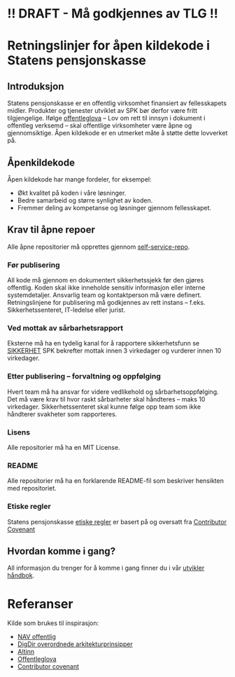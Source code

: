 # !! DRAFT - Må godkjennes av TLG !!

# Retningslinjer for åpen kildekode i Statens pensjonskasse

## Introduksjon

Statens pensjonskasse er en offentlig virksomhet finansiert av fellesskapets midler.
Produkter og tjenester utviklet av SPK bør derfor være fritt tilgjengelige. Ifølge [offentleglova](https://lovdata.no/dokument/NL/lov/2006-05-19-16) – Lov om rett til innsyn i dokument i offentleg verksemd – skal offentlige virksomheter være åpne og gjennomsiktige. Åpen kildekode er en utmerket måte å støtte dette lovverket på.

## Åpenkildekode

Åpen kildekode har mange fordeler, for eksempel:

- Økt kvalitet på koden i våre løsninger.
- Bedre samarbeid og større synlighet av koden.
- Fremmer deling av kompetanse og løsninger gjennom fellesskapet.

## Krav til åpne repoer

Alle åpne repositorier må opprettes gjennom [self-service-repo](https://github.com/statens-pensjonskasse/self-service-repo).

### Før publisering

All kode må gjennom en dokumentert sikkerhetssjekk før den gjøres offentlig.
Koden skal ikke inneholde sensitiv informasjon eller interne systemdetaljer.
Ansvarlig team og kontaktperson må være definert.
Retningslinjene for publisering må godkjennes av rett instans – f.eks. Sikkerhetssenteret, IT-ledelse eller jurist.

### Ved mottak av sårbarhetsrapport

Eksterne må ha en tydelig kanal for å rapportere sikkerhetsfunn se [SIKKERHET](SIKKERHET.md)
SPK bekrefter mottak innen 3 virkedager og vurderer innen 10 virkedager.

### Etter publisering – forvaltning og oppfølging

Hvert team må ha ansvar for videre vedlikehold og sårbarhetsoppfølging.
Det må være krav til hvor raskt sårbarheter skal håndteres – maks 10 virkedager.
Sikkerhetssenteret skal kunne følge opp team som ikke håndterer svakheter som rapporteres.

### Lisens

Alle repositorier må ha en MIT License.

### README

Alle repositorier må ha en forklarende README-fil som beskriver hensikten med repositoriet.

### Etiske regler

Statens pensjonskasse [etiske regler](CODE_OF_CONDUCT.md) er basert på og oversatt fra [Contributor Covenant](https://www.contributor-covenant.org/)

## Hvordan komme i gang?

All informasjon du trenger for å komme i gang finner du i vår [utvikler håndbok](https://handbok.utv.spk.no/plattform/github/).

# Referanser

Kilde som brukes til inspirasjon:

- [NAV offentlig](https://github.com/navikt/offentlig)
- [DigDir overordnede arkitekturprinsipper ](https://www.digdir.no/digital-samhandling/overordnede-arkitekturprinsipper/1065)
- [Altinn](https://github.com/Altinn/.github/blob/main/profile/README.md)
- [Offentleglova](https://lovdata.no/dokument/NL/lov/2006-05-19-16)
- [Contributor covenant](https://www.contributor-covenant.org/)
